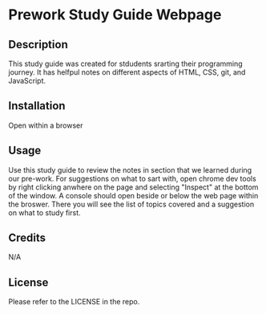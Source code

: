 # Prework Study Guide Webpage
## Description

This study guide was created for stdudents srarting their programming journey. It has helfpul notes on different aspects of HTML, CSS, git, and JavaScript. 


## Installation

Open within a browser

## Usage

Use this study guide to review the notes in section that we learned during our pre-work. For suggestions on what to sart with, open chrome dev tools by right clicking anwhere on the page and selecting "Inspect" at the bottom of the window. A console should open beside or below the web page within the broswer. There you will see the list of topics covered and a suggestion on what to study first.

## Credits

N/A

## License

Please refer to the LICENSE in the repo.